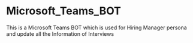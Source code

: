 # Microsoft_Teams_BOT
This is a  Microsoft Teams BOT which is used for Hiring Manager persona and update all the Information of Interviews 
